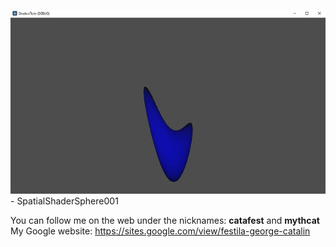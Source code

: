 ![SpatialShaderSphere001](SpatialShaderSphere001.png) - SpatialShaderSphere001

You can follow me on the web under the nicknames: **catafest** and **mythcat**
My Google website: https://sites.google.com/view/festila-george-catalin
